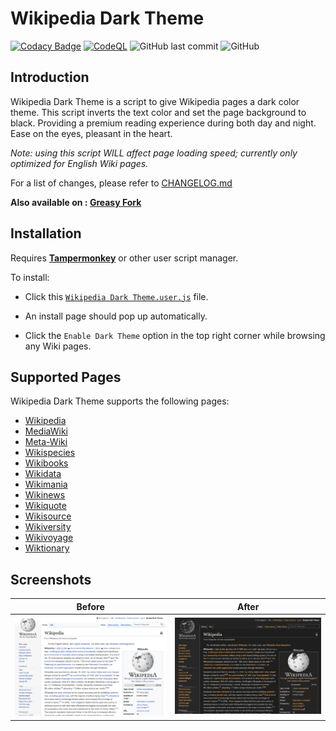 # Wikipedia Dark Theme

[![Codacy Badge](https://app.codacy.com/project/badge/Grade/960da3a5c8a44ccb9e35fcca45e5a88b)](https://www.codacy.com/gh/MaxsLi/WikipediaDarkTheme/dashboard?utm_source=github.com&amp;utm_medium=referral&amp;utm_content=MaxsLi/WikipediaDarkTheme&amp;utm_campaign=Badge_Grade)
[![CodeQL](https://github.com/MaxsLi/WikipediaDarkTheme/actions/workflows/codeql-analysis.yml/badge.svg)](https://github.com/MaxsLi/WikipediaDarkTheme/actions/workflows/codeql-analysis.yml)
![GitHub last commit](https://img.shields.io/github/last-commit/MaxsLi/WikipediaDarkTheme)
![GitHub](https://img.shields.io/github/license/maxsli/WikipediaDarkTheme)

## Introduction

Wikipedia Dark Theme is a script to give Wikipedia pages a dark color theme.
This script inverts the text color and set the page background to black.
Providing a premium reading experience during both day and night.
Ease on the eyes, pleasant in the heart.

_Note: using this script WILL affect page loading speed; currently only optimized for English Wiki pages._

For a list of changes, please refer to [CHANGELOG.md](https://github.com/MaxsLi/WikipediaDarkTheme/blob/master/CHANGELOG.md)

**Also available on : [Greasy Fork](https://greasyfork.org/en/scripts/382833-wikipedia-dark-theme)**

## Installation

Requires **[Tampermonkey](https://www.tampermonkey.net/)** or other user script manager.

To install:

* Click this [`Wikipedia Dark Theme.user.js`](https://github.com/MaxsLi/WikipediaDarkTheme/raw/master/Wikipedia%20Dark%20Theme.user.js) file.

* An install page should pop up automatically.

* Click the `Enable Dark Theme` option in the top right corner while browsing any Wiki pages.

## Supported Pages

Wikipedia Dark Theme supports the following pages:

* [Wikipedia](https://en.wikipedia.org/wiki/Main_Page)
* [MediaWiki](https://www.mediawiki.org/wiki/MediaWiki)
* [Meta-Wiki](https://meta.wikimedia.org/wiki/Main_Page)
* [Wikispecies](https://species.wikimedia.org/wiki/Main_Page)
* [Wikibooks](https://en.wikibooks.org/wiki/Main_Page)
* [Wikidata](https://www.wikidata.org/wiki/Wikidata:Main_Page)
* [Wikimania](https://wikimania.wikimedia.org/wiki/Wikimania)
* [Wikinews](https://en.wikinews.org/wiki/Main_Page)
* [Wikiquote](https://en.wikiquote.org/wiki/Main_Page)
* [Wikisource](https://en.wikisource.org/wiki/Main_Page)
* [Wikiversity](https://en.wikiversity.org/wiki/Wikiversity:Main_Page)
* [Wikivoyage](https://en.wikivoyage.org/wiki/Main_Page)
* [Wiktionary](https://en.wiktionary.org/wiki/Wiktionary:Main_Page)

## Screenshots

| **Before**                                   | **After**                                        |
| -------------------------------------------- | ------------------------------------------------ |
| ![A Wikipedia page](/screenshots/dark_theme_disabled.png) | ![A dark Wikipedia page](/screenshots/dark_theme_enabled.png) |
